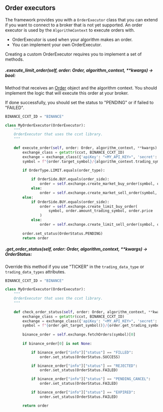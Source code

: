 ## Order executors
The framework provides you with a `OrderExecutor` class that you can extend if you want to connect to a broker that is 
not yet supported. An order executor is used by the `AlgorithmContext` to execute orders with.

* OrderExecutor is used when your algorithm makes an order.
* You can implement your own OrderExecutor.

Creating a custom OrderExecutor requires you to implement a set of methods.  

##### .execute_limit_order(self, order: Order, algorithm_context, **kwargs) -> bool:
Method that receives an [Order](https://investing-algorithm-framework.com/documentation/guides/models#Order) object 
and the algorithm context. You should implement the logic that will execute this order at your broker.

If done successfully, you should set the status to "PENDING" or if failed to "FAILED".

```python
BINANCE_CCXT_ID = "BINANCE"

class MyOrderExecutor(OrderExecutor):
    """
    OrderExecutor that uses the ccxt library.
    """
    
    def execute_order(self, order: Order, algorithm_context, **kwargs) -> Order:
        exchange_class = getattr(ccxt, BINANCE_CCXT_ID)
        exchange = exchange_class({'apiKey': "<MY_API_KEY>", 'secret': "<MY_SECRET>"})
        symbol = f"{order.target_symbol}/{algorithm_context.trading_symbol}"
        
        if OrderType.LIMIT.equals(order_type):

            if OrderSide.BUY.equals(order_side):
                order = self.exchange.create_market_buy_order(symbol, order.amount_trading_symbol)
            else:
                order = self.exchange.create_market_sell_order(symbol, order.amount_target_symbol)
        else:
            if OrderSide.BUY.equals(order_side):
                order = self.exchange.create_limit_buy_order(
                    symbol, order.amount_trading_symbol, order.price
                )
            else:
                order = self.exchange.create_limit_sell_order(symbol, order.amount_target_symbol, price)
        
        order.set_status(OrderStatus.PENDING)
        return order
```


##### .get_order_status(self, order: Order, algorithm_context, **kwargs) -> OrderStatus:
Override this method if you use "TICKER" in the `trading_data_type` or `trading_data_types` attributes.

```python
BINANCE_CCXT_ID = "BINANCE"

class MyOrderExecutor(OrderExecutor):
    """
    OrderExecutor that uses the ccxt library.
    """
    
    def check_order_status(self, order: Order, algorithm_context, **kwargs) -> Order:
        exchange_class = getattr(ccxt, BINANCE_CCXT_ID)
        exchange = exchange_class({'apiKey': "<MY_API_KEY>", 'secret': "<MY_SECRET>"})
        symbol = f"{order.get_target_symbol()}/{order.get_trading_symbol()}"
        
        binance_order = self.exchange.fetchOrders(symbol)[0]
    
        if binance_order[0] is not None:

            if binance_order["info"]["status"] == "FILLED":
                order.set_status(OrderStatus.SUCCESS)

            if binance_order["info"]["status"] == "REJECTED":
                order.set_status(OrderStatus.FAILED)

            if binance_order["info"]["status"] == "PENDING_CANCEL":
                order.set_status(OrderStatus.FAILED)

            if binance_order["info"]["status"] == "EXPIRED":
                order.set_status(OrderStatus.FAILED)

        return order
```
